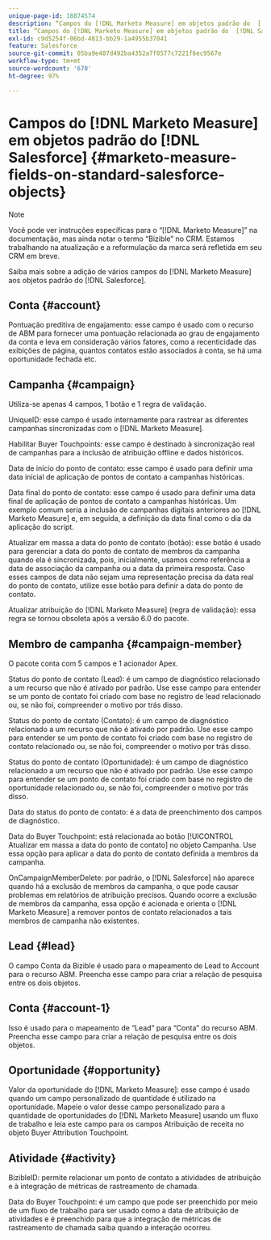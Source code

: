 ```yaml
---
unique-page-id: 18874574
description: “Campos do [!DNL Marketo Measure] em objetos padrão do  [!DNL Salesforce]  -  [!DNL Marketo Measure]”
title: “Campos do [!DNL Marketo Measure] em objetos padrão do  [!DNL Salesforce] ”
exl-id: c9d5254f-06bd-4813-bb29-1a4955b37041
feature: Salesforce
source-git-commit: 05ba9e487d492ba4352a7f0577c7221f6ec9567e
workflow-type: tm+mt
source-wordcount: '670'
ht-degree: 97%

---
```


# Campos do [!DNL Marketo Measure] em objetos padrão do [!DNL Salesforce] {#marketo-measure-fields-on-standard-salesforce-objects}

>[!NOTE]
>
>Você pode ver instruções específicas para o “[!DNL Marketo Measure]” na documentação, mas ainda notar o termo “Bizible” no CRM. Estamos trabalhando na atualização e a reformulação da marca será refletida em seu CRM em breve.

Saiba mais sobre a adição de vários campos do [!DNL Marketo Measure] aos objetos padrão do [!DNL Salesforce].

## Conta {#account}

Pontuação preditiva de engajamento: esse campo é usado com o recurso de ABM para fornecer uma pontuação relacionada ao grau de engajamento da conta e leva em consideração vários fatores, como a recenticidade das exibições de página, quantos contatos estão associados à conta, se há uma oportunidade fechada etc.

## Campanha {#campaign}

Utiliza-se apenas 4 campos, 1 botão e 1 regra de validação.

UniqueID: esse campo é usado internamente para rastrear as diferentes campanhas sincronizadas com o [!DNL Marketo Measure].

Habilitar Buyer Touchpoints: esse campo é destinado à sincronização real de campanhas para a inclusão de atribuição offline e dados históricos.

Data de início do ponto de contato: esse campo é usado para definir uma data inicial de aplicação de pontos de contato a campanhas históricas.

Data final do ponto de contato: esse campo é usado para definir uma data final de aplicação de pontos de contato a campanhas históricas. Um exemplo comum seria a inclusão de campanhas digitais anteriores ao [!DNL Marketo Measure] e, em seguida, a definição da data final como o dia da aplicação do script.

Atualizar em massa a data do ponto de contato (botão): esse botão é usado para gerenciar a data do ponto de contato de membros da campanha quando ela é sincronizada, pois, inicialmente, usamos como referência a data de associação da campanha ou a data da primeira resposta. Caso esses campos de data não sejam uma representação precisa da data real do ponto de contato, utilize esse botão para definir a data do ponto de contato.

Atualizar atribuição do [!DNL Marketo Measure] (regra de validação): essa regra se tornou obsoleta após a versão 6.0 do pacote.

## Membro de campanha {#campaign-member}

O pacote conta com 5 campos e 1 acionador Apex.

Status do ponto de contato (Lead): é um campo de diagnóstico relacionado a um recurso que não é ativado por padrão. Use esse campo para entender se um ponto de contato foi criado com base no registro de lead relacionado ou, se não foi, compreender o motivo por trás disso.

Status do ponto de contato (Contato): é um campo de diagnóstico relacionado a um recurso que não é ativado por padrão. Use esse campo para entender se um ponto de contato foi criado com base no registro de contato relacionado ou, se não foi, compreender o motivo por trás disso.

Status do ponto de contato (Oportunidade): é um campo de diagnóstico relacionado a um recurso que não é ativado por padrão. Use esse campo para entender se um ponto de contato foi criado com base no registro de oportunidade relacionado ou, se não foi, compreender o motivo por trás disso.

Data do status do ponto de contato: é a data de preenchimento dos campos de diagnóstico.

Data do Buyer Touchpoint: está relacionada ao botão [!UICONTROL Atualizar em massa a data do ponto de contato] no objeto Campanha. Use essa opção para aplicar a data do ponto de contato definida a membros da campanha.

OnCampaignMemberDelete: por padrão, o [!DNL Salesforce] não aparece quando há a exclusão de membros da campanha, o que pode causar problemas em relatórios de atribuição precisos. Quando ocorre a exclusão de membros da campanha, essa opção é acionada e orienta o [!DNL Marketo Measure] a remover pontos de contato relacionados a tais membros de campanha não existentes.

## Lead {#lead}

O campo Conta da Bizible é usado para o mapeamento de Lead to Account para o recurso ABM. Preencha esse campo para criar a relação de pesquisa entre os dois objetos.

## Conta {#account-1}

Isso é usado para o mapeamento de “Lead” para “Conta” do recurso ABM. Preencha esse campo para criar a relação de pesquisa entre os dois objetos.

## Oportunidade {#opportunity}

Valor da oportunidade do [!DNL Marketo Measure]: esse campo é usado quando um campo personalizado de quantidade é utilizado na oportunidade. Mapeie o valor desse campo personalizado para a quantidade de oportunidades do [!DNL Marketo Measure] usando um fluxo de trabalho e leia este campo para os campos Atribuição de receita no objeto Buyer Attribution Touchpoint.

## Atividade {#activity}

BizibleID: permite relacionar um ponto de contato a atividades de atribuição e à integração de métricas de rastreamento de chamada.

Data do Buyer Touchpoint: é um campo que pode ser preenchido por meio de um fluxo de trabalho para ser usado como a data de atribuição de atividades e é preenchido para que a integração de métricas de rastreamento de chamada saiba quando a interação ocorreu.
